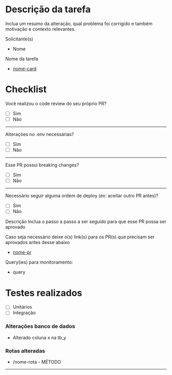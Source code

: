 # Descrição da tarefa

Inclua um resumo da alteração, qual problema foi corrigido e também motivação e contexto relevantes.

Solicitante(s)

- Nome

Nome da tarefa

- [nome-card](link-card)

# Checklist

Você realizou o code review do seu próprio PR?

- [ ] Sim
- [ ] Não

---

Alterações no .env necessárias?

- [ ] Sim
- [ ] Não

---

Esse PR possui breaking changes?

- [ ] Sim
- [ ] Não

---

Necessário seguir alguma ordem de deploy (ex: aceitar outro PR antes)?

- [ ] Sim
- [ ] Não

Descrição
Inclua o passo a passo a ser seguido para que esse PR possa ser aprovado

Caso seja necessário deixe o(s) link(s) para os PR(s) que precisam ser aprovados antes desse abaixo

- [nome-pr](link-pr)

Query(ies) para monitoramento:

- query

# Testes realizados

- [ ] Unitários
- [ ] Integração

### Alterações banco de dados

- Alterado coluna x na tb_y

### Rotas alteradas

- /nome-rota - MÉTODO

---
